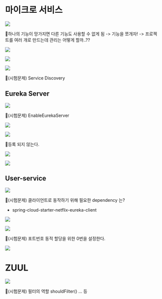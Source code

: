 # 마이크로 서비스
![](../image/Pasted%20image%2020240514113530.png)

📌하나의 기능이 망가지면 다른 기능도 사용할 수 없게 됨 -> 기능을 쪼개자! -> 프로젝트를 여러 개로 만드는데 관리는 어떻게 할까..??

![](../image/Pasted%20image%2020240514113953.png)

![](../image/Pasted%20image%2020240514114158.png)

![](../image/Pasted%20image%2020240514114506.png)

📌(시험문제) Service Discovery


## Eureka Server
![](../image/Pasted%20image%2020240514114908.png)

📌(시험문제) EnableEurekaServer

![](../image/Pasted%20image%2020240514121958.png)

![](../image/Pasted%20image%2020240514123028.png)

📌등록 되지 않는다.

![](../image/Pasted%20image%2020240514123624.png)

![](../image/Pasted%20image%2020240514123635.png)



## User-service
![](../image/Pasted%20image%2020240514123659.png)

📌(시험문제) 클라이언트로 동작하기 위해 필요한 dependency 는?
- spring-cloud-starter-netflix-eureka-client

![](../image/Pasted%20image%2020240514141608.png)

![](../image/Pasted%20image%2020240514142004.png)

📌(시험문제) 포트번호 동적 할당을 위한 0번을 설정한다.

![](../image/Pasted%20image%2020240514142017.png)


# ZUUL
![](../image/Pasted%20image%2020240514141819.png)

📌(시험문제) 필터의 역할 shouldFilter() ... 등